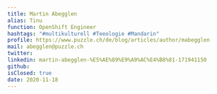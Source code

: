 ```yaml
---
title: Martin Abegglen
alias: Tinu
function: OpenShift Engineer
hashtags: "#multikulturell #Teeologie #Mandarin"
profile: https://www.puzzle.ch/de/blog/articles/author/mabegglen
mail: abegglen@puzzle.ch
twitter:
linkedin: martin-abegglen-%E5%AE%89%E9%A9%AC%E4%B8%81-171941150
github:
isClosed: true
date: 2020-11-18
---
```

